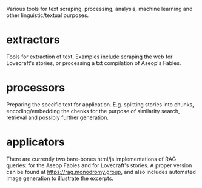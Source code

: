 Various tools for text scraping, processing, analysis, machine learning and other linguistic/textual purposes.

# extractors

Tools for extraction of text. Examples include scraping the web for Lovecraft's stories, or processing a txt compilation of Aseop's Fables.

# processors

Preparing the specific text for application. E.g. splitting stories into chunks, encoding/embedding the chenks for the purpose of similarity search, retrieval and possibly further generation.

# applicators

There are currently two bare-bones html/js implementations of RAG queries: for the Aseop Fables and for Lovecraft's stories.
A proper version can be found at https://rag.monodromy.group, and also includes automated image generation to illustrate the excerpts.

